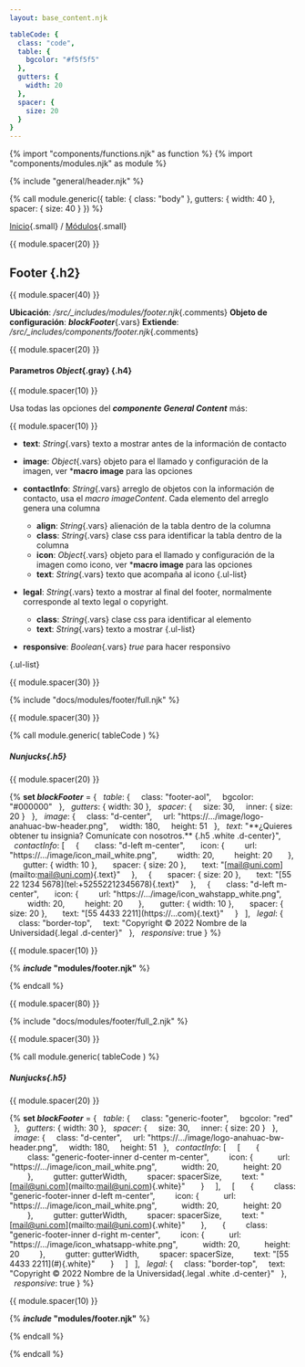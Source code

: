 ```yaml
---
layout: base_content.njk

tableCode: {
  class: "code",
  table: {
    bgcolor: "#f5f5f5"
  },
  gutters: {
    width: 20
  },
  spacer: {
    size: 20
  }
}
---
```

{% import "components/functions.njk" as function %}
{% import "components/modules.njk" as module %}

{% include "general/header.njk" %}

{% call module.generic({
  table: { class: "body" },
  gutters: { width: 40 },
  spacer: { size: 40 }
}) %}

[Inicio](/){.small} / [Módulos](/docs/modules/){.small}

{{ module.spacer(20) }}

## Footer {.h2}

{{ module.spacer(40) }}

**Ubicación**: */src/_includes/modules/footer.njk*{.comments}
**Objeto de configuración**: ***blockFooter***{.vars}
**Extiende**: */src/_includes/components/footer.njk*{.comments}
  
{{ module.spacer(20) }}

#### **Parametros** *Object*{.gray} {.h4}

{{ module.spacer(10) }}

Usa todas las opciones del ***componente General Content*** más:

{{ module.spacer(10) }}

- **text**: *String*{.vars} texto a mostrar antes de la información de contacto
- **image**: *Object*{.vars} objeto para el llamado y configuración de la imagen, ver ***macro image** para las opciones
- **contactInfo**: *String*{.vars} arreglo de objetos con la información de contacto, usa el *macro imageContent*. Cada elemento del arreglo genera una columna
  - **align**: *String*{.vars} alienación de la tabla dentro de la columna
  - **class**: *String*{.vars} clase css para identificar la tabla dentro de la columna
  - **icon**: *Object*{.vars} objeto para el llamado y configuración de la imagen como icono, ver ***macro image** para las opciones
  - **text**: *String*{.vars} texto que acompaña al icono
  {.ul-list}

- **legal**: *String*{.vars} texto a mostrar al final del footer, normalmente corresponde al texto legal o copyright.
  - **class**: *String*{.vars} clase css para identificar al elemento
  - **text**: *String*{.vars} texto a mostrar
  {.ul-list}

- **responsive**: *Boolean*{.vars} *true* para hacer responsivo

{.ul-list}

{{ module.spacer(30) }}

{% include "docs/modules/footer/full.njk" %}

{{ module.spacer(30) }}

{% call module.generic( tableCode ) %}
  
##### Nunjucks{.h5}

{{ module.spacer(20) }}

\{\% **set *blockFooter*** = {
&nbsp;&nbsp;*table*: {
&nbsp;&nbsp;&nbsp;&nbsp;class: "footer-aol",
&nbsp;&nbsp;&nbsp;&nbsp;bgcolor: "#000000"
&nbsp;&nbsp;},
&nbsp;&nbsp;*gutters*: { width: 30 },
&nbsp;&nbsp;*spacer*: {
&nbsp;&nbsp;&nbsp;&nbsp;size: 30,
&nbsp;&nbsp;&nbsp;&nbsp;inner: { size: 20 }
&nbsp;&nbsp;},
&nbsp;&nbsp;*image*: {
&nbsp;&nbsp;&nbsp;&nbsp;class: "d-center",
&nbsp;&nbsp;&nbsp;&nbsp;url: "https://.../image/logo-anahuac-bw-header.png",
&nbsp;&nbsp;&nbsp;&nbsp;width: 180,
&nbsp;&nbsp;&nbsp;&nbsp;height: 51
&nbsp;&nbsp;},
&nbsp;&nbsp;*text*: "\*\*¿Quieres obtener tu insignia? Comunícate con nosotros.\*\* {.h5 .white .d-center}",
&nbsp;&nbsp;*contactInfo*: [
&nbsp;&nbsp;&nbsp;&nbsp;{
&nbsp;&nbsp;&nbsp;&nbsp;&nbsp;&nbsp;class: "d-left m-center",
&nbsp;&nbsp;&nbsp;&nbsp;&nbsp;&nbsp;icon: {
&nbsp;&nbsp;&nbsp;&nbsp;&nbsp;&nbsp;&nbsp;&nbsp;url: "https://.../image/icon_mail_white.png",
&nbsp;&nbsp;&nbsp;&nbsp;&nbsp;&nbsp;&nbsp;&nbsp;width: 20,
&nbsp;&nbsp;&nbsp;&nbsp;&nbsp;&nbsp;&nbsp;&nbsp;height: 20
&nbsp;&nbsp;&nbsp;&nbsp;&nbsp;&nbsp;},
&nbsp;&nbsp;&nbsp;&nbsp;&nbsp;&nbsp;gutter: { width: 10 },
&nbsp;&nbsp;&nbsp;&nbsp;&nbsp;&nbsp;spacer: { size: 20 },
&nbsp;&nbsp;&nbsp;&nbsp;&nbsp;&nbsp;text:  "\[mail@uni.com\]\(mailto:mail@uni.com\){.text}"
&nbsp;&nbsp;&nbsp;&nbsp;},
&nbsp;&nbsp;&nbsp;&nbsp;{
&nbsp;&nbsp;&nbsp;&nbsp;&nbsp;&nbsp;spacer: { size: 20 },
&nbsp;&nbsp;&nbsp;&nbsp;&nbsp;&nbsp;text:  "\[55 22 1234 5678\]\(tel:+52552212345678\){.text}"
&nbsp;&nbsp;&nbsp;&nbsp;},
&nbsp;&nbsp;&nbsp;&nbsp;{
&nbsp;&nbsp;&nbsp;&nbsp;&nbsp;&nbsp;class: "d-left m-center",
&nbsp;&nbsp;&nbsp;&nbsp;&nbsp;&nbsp;icon: {
&nbsp;&nbsp;&nbsp;&nbsp;&nbsp;&nbsp;&nbsp;&nbsp;url: "https://.../image/icon_wahstapp_white.png",
&nbsp;&nbsp;&nbsp;&nbsp;&nbsp;&nbsp;&nbsp;&nbsp;width: 20,
&nbsp;&nbsp;&nbsp;&nbsp;&nbsp;&nbsp;&nbsp;&nbsp;height: 20
&nbsp;&nbsp;&nbsp;&nbsp;&nbsp;&nbsp;},
&nbsp;&nbsp;&nbsp;&nbsp;&nbsp;&nbsp;gutter: { width: 10 },
&nbsp;&nbsp;&nbsp;&nbsp;&nbsp;&nbsp;spacer: { size: 20 },
&nbsp;&nbsp;&nbsp;&nbsp;&nbsp;&nbsp;text:  "\[55 4433 2211\]\(https://...com\){.text}"
&nbsp;&nbsp;&nbsp;&nbsp;}
&nbsp;&nbsp;],
&nbsp;&nbsp;*legal*: {
&nbsp;&nbsp;&nbsp;&nbsp;class: "border-top",
&nbsp;&nbsp;&nbsp;&nbsp;text: "Copyright © 2022 Nombre de la Universidad{.legal .d-center}"
&nbsp;&nbsp;},
&nbsp;&nbsp;*responsive*: true
} \%\}

{{ module.spacer(10) }}

\{\% ***include* "modules/footer.njk"** \%\}
  
{% endcall %}

{{ module.spacer(80) }}

{% include "docs/modules/footer/full_2.njk" %}

{{ module.spacer(30) }}

{% call module.generic( tableCode ) %}
  
##### Nunjucks{.h5}

{{ module.spacer(20) }}

\{\% **set *blockFooter*** = {
&nbsp;&nbsp;*table*: {
&nbsp;&nbsp;&nbsp;&nbsp;class: "generic-footer",
&nbsp;&nbsp;&nbsp;&nbsp;bgcolor: "red"
&nbsp;&nbsp;},
&nbsp;&nbsp;*gutters*: { width: 30 },
&nbsp;&nbsp;*spacer*: {
&nbsp;&nbsp;&nbsp;&nbsp;size: 30,
&nbsp;&nbsp;&nbsp;&nbsp;inner: { size: 20 }
&nbsp;&nbsp;},
&nbsp;&nbsp;*image*: {
&nbsp;&nbsp;&nbsp;&nbsp;class: "d-center",
&nbsp;&nbsp;&nbsp;&nbsp;url: "https://.../image/logo-anahuac-bw-header.png",
&nbsp;&nbsp;&nbsp;&nbsp;width: 180,
&nbsp;&nbsp;&nbsp;&nbsp;height: 51
&nbsp;&nbsp;},
&nbsp;&nbsp;*contactInfo*: [
&nbsp;&nbsp;&nbsp;&nbsp;[
&nbsp;&nbsp;&nbsp;&nbsp;&nbsp;&nbsp;{
&nbsp;&nbsp;&nbsp;&nbsp;&nbsp;&nbsp;&nbsp;&nbsp;class: "generic-footer-inner d-center m-center",
&nbsp;&nbsp;&nbsp;&nbsp;&nbsp;&nbsp;&nbsp;&nbsp;icon: {
&nbsp;&nbsp;&nbsp;&nbsp;&nbsp;&nbsp;&nbsp;&nbsp;&nbsp;&nbsp;url: "https://.../image/icon_mail_white.png",
&nbsp;&nbsp;&nbsp;&nbsp;&nbsp;&nbsp;&nbsp;&nbsp;&nbsp;&nbsp;width: 20,
&nbsp;&nbsp;&nbsp;&nbsp;&nbsp;&nbsp;&nbsp;&nbsp;&nbsp;&nbsp;height: 20
&nbsp;&nbsp;&nbsp;&nbsp;&nbsp;&nbsp;&nbsp;&nbsp;},
&nbsp;&nbsp;&nbsp;&nbsp;&nbsp;&nbsp;&nbsp;&nbsp;gutter: gutterWidth,
&nbsp;&nbsp;&nbsp;&nbsp;&nbsp;&nbsp;&nbsp;&nbsp;spacer: spacerSize,
&nbsp;&nbsp;&nbsp;&nbsp;&nbsp;&nbsp;&nbsp;&nbsp;text:  "\[mail@uni.com\]\(mailto:mail@uni.com\){.white}"
&nbsp;&nbsp;&nbsp;&nbsp;&nbsp;&nbsp;}
&nbsp;&nbsp;&nbsp;&nbsp;],
&nbsp;&nbsp;&nbsp;&nbsp;[
&nbsp;&nbsp;&nbsp;&nbsp;&nbsp;&nbsp;{
&nbsp;&nbsp;&nbsp;&nbsp;&nbsp;&nbsp;&nbsp;&nbsp;class: "generic-footer-inner d-left m-center",
&nbsp;&nbsp;&nbsp;&nbsp;&nbsp;&nbsp;&nbsp;&nbsp;icon: {
&nbsp;&nbsp;&nbsp;&nbsp;&nbsp;&nbsp;&nbsp;&nbsp;&nbsp;&nbsp;url: "https://.../image/icon_mail_white.png",
&nbsp;&nbsp;&nbsp;&nbsp;&nbsp;&nbsp;&nbsp;&nbsp;&nbsp;&nbsp;width: 20,
&nbsp;&nbsp;&nbsp;&nbsp;&nbsp;&nbsp;&nbsp;&nbsp;&nbsp;&nbsp;height: 20
&nbsp;&nbsp;&nbsp;&nbsp;&nbsp;&nbsp;&nbsp;&nbsp;},
&nbsp;&nbsp;&nbsp;&nbsp;&nbsp;&nbsp;&nbsp;&nbsp;gutter: gutterWidth,
&nbsp;&nbsp;&nbsp;&nbsp;&nbsp;&nbsp;&nbsp;&nbsp;spacer: spacerSize,
&nbsp;&nbsp;&nbsp;&nbsp;&nbsp;&nbsp;&nbsp;&nbsp;text:  "\[mail@uni.com\]\(mailto:mail@uni.com\){.white}"
&nbsp;&nbsp;&nbsp;&nbsp;&nbsp;&nbsp;},
&nbsp;&nbsp;&nbsp;&nbsp;&nbsp;&nbsp;{
&nbsp;&nbsp;&nbsp;&nbsp;&nbsp;&nbsp;&nbsp;&nbsp;class: "generic-footer-inner d-right m-center",
&nbsp;&nbsp;&nbsp;&nbsp;&nbsp;&nbsp;&nbsp;&nbsp;icon: {
&nbsp;&nbsp;&nbsp;&nbsp;&nbsp;&nbsp;&nbsp;&nbsp;&nbsp;&nbsp;url: "https://.../image/icon_whatsapp-white.png",
&nbsp;&nbsp;&nbsp;&nbsp;&nbsp;&nbsp;&nbsp;&nbsp;&nbsp;&nbsp;width: 20,
&nbsp;&nbsp;&nbsp;&nbsp;&nbsp;&nbsp;&nbsp;&nbsp;&nbsp;&nbsp;height: 20
&nbsp;&nbsp;&nbsp;&nbsp;&nbsp;&nbsp;&nbsp;&nbsp;},
&nbsp;&nbsp;&nbsp;&nbsp;&nbsp;&nbsp;&nbsp;&nbsp;gutter: gutterWidth,
&nbsp;&nbsp;&nbsp;&nbsp;&nbsp;&nbsp;&nbsp;&nbsp;spacer: spacerSize,
&nbsp;&nbsp;&nbsp;&nbsp;&nbsp;&nbsp;&nbsp;&nbsp;text:  "\[55 4433 2211\]\(#\){.white}"
&nbsp;&nbsp;&nbsp;&nbsp;&nbsp;&nbsp;}
&nbsp;&nbsp;&nbsp;&nbsp;]
&nbsp;&nbsp;],
&nbsp;&nbsp;*legal*: {
&nbsp;&nbsp;&nbsp;&nbsp;class: "border-top",
&nbsp;&nbsp;&nbsp;&nbsp;text: "Copyright © 2022 Nombre de la Universidad{.legal .white .d-center}"
&nbsp;&nbsp;},
&nbsp;&nbsp;*responsive*: true
} \%\}

{{ module.spacer(10) }}

\{\% ***include* "modules/footer.njk"** \%\}
  
{% endcall %}

{% endcall %}